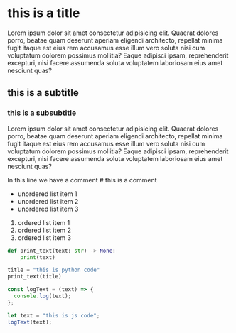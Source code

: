 # this is a title

Lorem ipsum dolor sit amet consectetur adipisicing elit. 
Quaerat dolores porro, beatae quam deserunt aperiam eligendi architecto, repellat minima fugit itaque est eius rem accusamus esse illum vero soluta nisi cum voluptatum dolorem possimus mollitia? Eaque adipisci ipsam, reprehenderit excepturi, nisi facere assumenda soluta voluptatem laboriosam eius amet nesciunt quas?

## this is a subtitle
### this is a subsubtitle

Lorem ipsum dolor sit amet consectetur adipisicing elit. 
Quaerat dolores porro, beatae quam deserunt aperiam eligendi architecto, repellat minima fugit itaque est eius rem accusamus esse illum vero soluta nisi cum voluptatum dolorem possimus mollitia? Eaque adipisci ipsam, reprehenderit excepturi, nisi facere assumenda soluta voluptatem laboriosam eius amet nesciunt quas?

In this line we have a comment # this is a comment

* unordered list item 1
* unordered list item 2
* unordered list item 3

1. ordered list item 1
2. ordered list item 2
3. ordered list item 3

```python
def print_text(text: str) -> None:
    print(text)

title = "this is python code"
print_text(title)
```

```js
const logText = (text) => {
  console.log(text);
};

let text = "this is js code";
logText(text);
```
